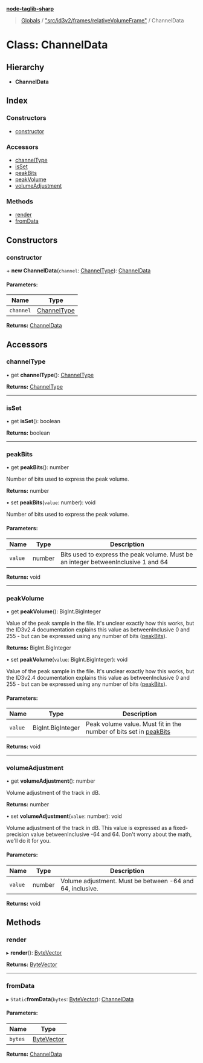 **[node-taglib-sharp](../README.md)**

> [Globals](../globals.md) / ["src/id3v2/frames/relativeVolumeFrame"](../modules/_src_id3v2_frames_relativevolumeframe_.md) / ChannelData

# Class: ChannelData

## Hierarchy

* **ChannelData**

## Index

### Constructors

* [constructor](_src_id3v2_frames_relativevolumeframe_.channeldata.md#constructor)

### Accessors

* [channelType](_src_id3v2_frames_relativevolumeframe_.channeldata.md#channeltype)
* [isSet](_src_id3v2_frames_relativevolumeframe_.channeldata.md#isset)
* [peakBits](_src_id3v2_frames_relativevolumeframe_.channeldata.md#peakbits)
* [peakVolume](_src_id3v2_frames_relativevolumeframe_.channeldata.md#peakvolume)
* [volumeAdjustment](_src_id3v2_frames_relativevolumeframe_.channeldata.md#volumeadjustment)

### Methods

* [render](_src_id3v2_frames_relativevolumeframe_.channeldata.md#render)
* [fromData](_src_id3v2_frames_relativevolumeframe_.channeldata.md#fromdata)

## Constructors

### constructor

\+ **new ChannelData**(`channel`: [ChannelType](../enums/_src_id3v2_frames_relativevolumeframe_.channeltype.md)): [ChannelData](_src_id3v2_frames_relativevolumeframe_.channeldata.md)

#### Parameters:

Name | Type |
------ | ------ |
`channel` | [ChannelType](../enums/_src_id3v2_frames_relativevolumeframe_.channeltype.md) |

**Returns:** [ChannelData](_src_id3v2_frames_relativevolumeframe_.channeldata.md)

## Accessors

### channelType

• get **channelType**(): [ChannelType](../enums/_src_id3v2_frames_relativevolumeframe_.channeltype.md)

**Returns:** [ChannelType](../enums/_src_id3v2_frames_relativevolumeframe_.channeltype.md)

___

### isSet

• get **isSet**(): boolean

**Returns:** boolean

___

### peakBits

• get **peakBits**(): number

Number of bits used to express the peak volume.

**Returns:** number

• set **peakBits**(`value`: number): void

Number of bits used to express the peak volume.

#### Parameters:

Name | Type | Description |
------ | ------ | ------ |
`value` | number | Bits used to express the peak volume. Must be an integer betweenInclusive 1 and 64  |

**Returns:** void

___

### peakVolume

• get **peakVolume**(): BigInt.BigInteger

Value of the peak sample in the file. It's unclear exactly how this works, but the ID3v2.4
documentation explains this value as betweenInclusive 0 and 255 - but can be expressed using any
number of bits ([peakBits](_src_id3v2_frames_relativevolumeframe_.channeldata.md#peakbits)).

**Returns:** BigInt.BigInteger

• set **peakVolume**(`value`: BigInt.BigInteger): void

Value of the peak sample in the file. It's unclear exactly how this works, but the ID3v2.4
documentation explains this value as betweenInclusive 0 and 255 - but can be expressed using any
number of bits ([peakBits](_src_id3v2_frames_relativevolumeframe_.channeldata.md#peakbits)).

#### Parameters:

Name | Type | Description |
------ | ------ | ------ |
`value` | BigInt.BigInteger | Peak volume value. Must fit in the number of bits set in [peakBits](_src_id3v2_frames_relativevolumeframe_.channeldata.md#peakbits)  |

**Returns:** void

___

### volumeAdjustment

• get **volumeAdjustment**(): number

Volume adjustment of the track in dB.

**Returns:** number

• set **volumeAdjustment**(`value`: number): void

Volume adjustment of the track in dB. This value is expressed as a fixed-precision value
betweenInclusive -64 and 64. Don't worry about the math, we'll do it for you.

#### Parameters:

Name | Type | Description |
------ | ------ | ------ |
`value` | number | Volume adjustment. Must be between -64 and 64, inclusive.  |

**Returns:** void

## Methods

### render

▸ **render**(): [ByteVector](_src_bytevector_.bytevector.md)

**Returns:** [ByteVector](_src_bytevector_.bytevector.md)

___

### fromData

▸ `Static`**fromData**(`bytes`: [ByteVector](_src_bytevector_.bytevector.md)): [ChannelData](_src_id3v2_frames_relativevolumeframe_.channeldata.md)

#### Parameters:

Name | Type |
------ | ------ |
`bytes` | [ByteVector](_src_bytevector_.bytevector.md) |

**Returns:** [ChannelData](_src_id3v2_frames_relativevolumeframe_.channeldata.md)
